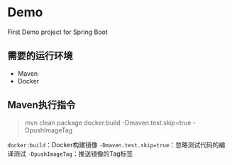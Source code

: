 
# Demo

First Demo project for Spring Boot

## 需要的运行环境
 
+ Maven
+ Docker

## Maven执行指令

> mvn clean package docker:build -Dmaven.test.skip=true -DpushImageTag

`docker:build`：Docker构建镜像
`-Dmaven.test.skip=true`：忽略测试代码的编译测试
`-DpushImageTag`：推送镜像的Tag标签
